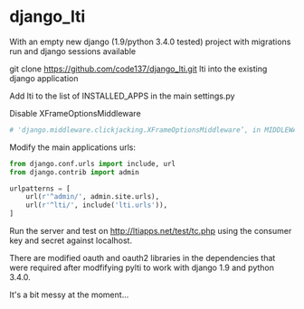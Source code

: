 # django_lti

With an empty new django (1.9/python 3.4.0 tested) project with migrations run and django sessions available

git clone https://github.com/code137/django_lti.git lti into the existing django application

Add lti to the list of INSTALLED_APPS in the main settings.py

Disable XFrameOptionsMiddleware
```python
# 'django.middleware.clickjacking.XFrameOptionsMiddleware’, in MIDDLEWARE_CLASSES
````
Modify the main applications urls:

```python
from django.conf.urls import include, url
from django.contrib import admin

urlpatterns = [
    url(r'^admin/', admin.site.urls),
    url(r'^lti/', include('lti.urls')),
]
```

Run the server and test on http://ltiapps.net/test/tc.php using the consumer key and secret against localhost.

There are modified oauth and oauth2 libraries in the dependencies that were required after modfifying pylti to work with django 1.9 and python 3.4.0.

It's a bit messy at the moment...
